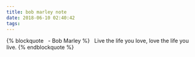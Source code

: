```yaml
---
title: bob marley note
date: 2018-06-10 02:40:42
tags:
---
```

{% blockquote &nbsp;&nbsp;- Bob Marley %}
&nbsp;&nbsp;Live the life you love, love the life you live.
{% endblockquote %}